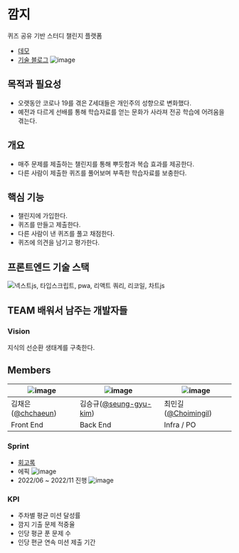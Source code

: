 # 깜지

퀴즈 공유 기반 스터디 챌린지 플랫폼
- [데모](www.kkamjidot.com)
- [기술 블로그](https://velog.io/@chchaeun/series/%EC%9C%A0%EC%A0%80%EC%97%90-%EC%9D%98%ED%95%9C-%EC%9C%A0%EC%A0%80%EB%A5%BC-%EC%9C%84%ED%95%9C-%EA%B9%9C%EC%A7%80-%EA%B0%9C%EB%B0%9C%EA%B8%B0)
![image](https://user-images.githubusercontent.com/85024598/232419676-2d72eef2-9ec1-4b47-b968-186aa3087dbd.png)


## 목적과 필요성

- 오랫동안 코로나 19를 겪은 Z세대들은 개인주의 성향으로 변화했다.
- 예전과 다르게 선배를 통해 학습자료를 얻는 문화가 사라져 전공 학습에 어려움을 겪는다.

## 개요

- 매주 문제를 제출하는 챌린지를 통해 뿌듯함과 복습 효과를 제공한다.
- 다른 사람이 제출한 퀴즈를 풀어보며 부족한 학습자료를 보충한다.

## 핵심 기능

- 챌린지에 가입한다.
- 퀴즈를 만들고 제출한다.
- 다른 사람이 낸 퀴즈를 풀고 채점한다.
- 퀴즈에 의견을 남기고 평가한다.

## 프론트엔드 기술 스택
![넥스트js, 타입스크립트, pwa, 리액트 쿼리, 리코일, 차트js](https://user-images.githubusercontent.com/85024598/232423697-2745e06f-572c-4fc0-b184-1b7742ee9420.png)

## TEAM 배워서 남주는 개발자들
### Vision
지식의 선순환 생태계를 구축한다.
## Members
|![image](https://user-images.githubusercontent.com/85024598/161661535-974fd170-5cb4-45d6-b878-13f2588827b9.png)|![image](https://user-images.githubusercontent.com/85024598/232415757-9d30bfbe-9149-4d70-9cea-c797aa7872b0.png)|![image](https://user-images.githubusercontent.com/85024598/232415830-b7db32fd-fa23-4089-828d-286ddabc3c9e.png)|
|---|---|---|
|김채은([@chchaeun](https://github.com/chchaeun))|김승규([@seung-gyu-kim](https://github.com/seung-gyu-kim))|최민길([@Choimingil](https://github.com/Choimingil))|
|Front End|Back End|Infra / PO|

### Sprint
- [회고록](./docs)
- 에픽
![image](https://user-images.githubusercontent.com/85024598/232418244-9843234a-ae9b-4134-97d3-c6d3bc4ad81d.png)
- 2022/06 ~ 2022/11 진행
![image](https://user-images.githubusercontent.com/85024598/232417541-5d749f3c-b8c3-4da5-97d2-f0c2a5e31437.png)

### KPI
- 주차별 평균 미션 달성률
- 깜지 기출 문제 적중율
- 인당 평균 푼 문제 수
- 인당 편균 연속 미션 제출 기간
